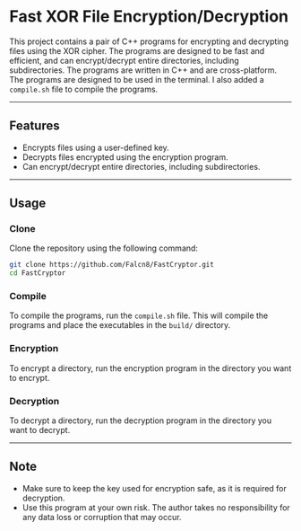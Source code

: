 # Fast XOR File Encryption/Decryption

This project contains a pair of C++ programs for encrypting and decrypting files using the XOR cipher. The programs are designed to be fast and efficient, and can encrypt/decrypt entire directories, including subdirectories. The programs are written in C++ and are cross-platform. The programs are designed to be used in the terminal. I also added a `compile.sh` file to compile the programs.

---

## Features

- Encrypts files using a user-defined key.
- Decrypts files encrypted using the encryption program.
- Can encrypt/decrypt entire directories, including subdirectories.

---

## Usage

### Clone

Clone the repository using the following command:

```bash
git clone https://github.com/Falcn8/FastCryptor.git
cd FastCryptor
```

### Compile

To compile the programs, run the `compile.sh` file. This will compile the programs and place the executables in the `build/` directory.

### Encryption

To encrypt a directory, run the encryption program in the directory you want to encrypt.

### Decryption

To decrypt a directory, run the decryption program in the directory you want to decrypt.

---

## Note

- Make sure to keep the key used for encryption safe, as it is required for decryption.
- Use this program at your own risk. The author takes no responsibility for any data loss or corruption that may occur.
